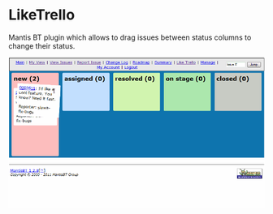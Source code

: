 # LikeTrello
Mantis BT plugin which allows to drag issues between status columns to change their status.

![Screenshot animation](MantisLikeTrello.gif)
